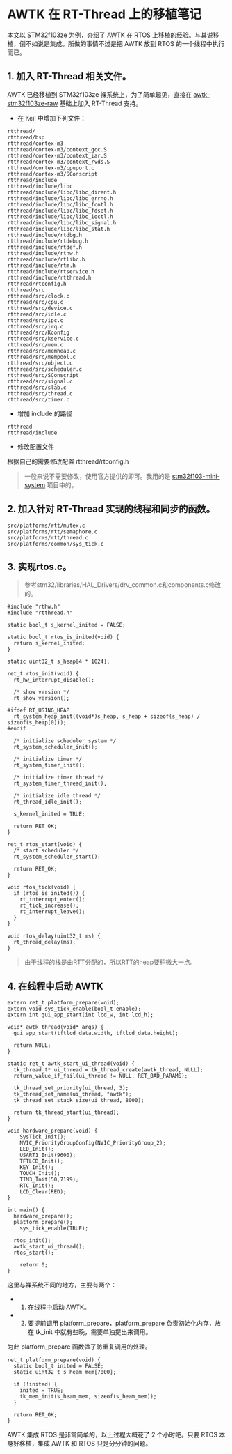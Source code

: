# AWTK 在 RT-Thread 上的移植笔记

本文以 STM32f103ze 为例，介绍了 AWTK 在 RTOS 上移植的经验。与其说移植，倒不如说是集成。所做的事情不过是把 AWTK 放到 RTOS 的一个线程中执行而已。

## 1. 加入 RT-Thread 相关文件。

AWTK 已经移植到 STM32f103ze 裸系统上，为了简单起见，直接在 [awtk-stm32f103ze-raw](https://github.com/zlgopen/awtk-stm32f103ze-raw/) 基础上加入 RT-Thread 支持。

* 在 Keil 中增加下列文件：

```
rtthread/
rtthread/bsp
rtthread/cortex-m3
rtthread/cortex-m3/context_gcc.S
rtthread/cortex-m3/context_iar.S
rtthread/cortex-m3/context_rvds.S
rtthread/cortex-m3/cpuport.c
rtthread/cortex-m3/SConscript
rtthread/include
rtthread/include/libc
rtthread/include/libc/libc_dirent.h
rtthread/include/libc/libc_errno.h
rtthread/include/libc/libc_fcntl.h
rtthread/include/libc/libc_fdset.h
rtthread/include/libc/libc_ioctl.h
rtthread/include/libc/libc_signal.h
rtthread/include/libc/libc_stat.h
rtthread/include/rtdbg.h
rtthread/include/rtdebug.h
rtthread/include/rtdef.h
rtthread/include/rthw.h
rtthread/include/rtlibc.h
rtthread/include/rtm.h
rtthread/include/rtservice.h
rtthread/include/rtthread.h
rtthread/rtconfig.h
rtthread/src
rtthread/src/clock.c
rtthread/src/cpu.c
rtthread/src/device.c
rtthread/src/idle.c
rtthread/src/ipc.c
rtthread/src/irq.c
rtthread/src/Kconfig
rtthread/src/kservice.c
rtthread/src/mem.c
rtthread/src/memheap.c
rtthread/src/mempool.c
rtthread/src/object.c
rtthread/src/scheduler.c
rtthread/src/SConscript
rtthread/src/signal.c
rtthread/src/slab.c
rtthread/src/thread.c
rtthread/src/timer.c
```

* 增加 include 的路径

```
rtthread
rtthread/include
```

* 修改配置文件

根据自己的需要修改配置 rtthread/rtconfig.h 

> 一般来说不需要修改，使用官方提供的即可。我用的是 [stm32f103-mini-system](https://github.com/RT-Thread/rt-thread/blob/master/bsp/stm32/stm32f103-mini-system/rtconfig.h) 项目中的。


## 2. 加入针对 RT-Thread 实现的线程和同步的函数。

```
src/platforms/rtt/mutex.c
src/platforms/rtt/semaphore.c
src/platforms/rtt/thread.c
src/platforms/common/sys_tick.c
```

## 3. 实现rtos.c。

> 参考stm32/libraries/HAL\_Drivers/drv\_common.c和components.c修改的。


```
#include "rthw.h"
#include "rtthread.h"

static bool_t s_kernel_inited = FALSE;

static bool_t rtos_is_inited(void) {
  return s_kernel_inited;
}

static uint32_t s_heap[4 * 1024];

ret_t rtos_init(void) {
  rt_hw_interrupt_disable();

  /* show version */
  rt_show_version();

#ifdef RT_USING_HEAP
  rt_system_heap_init((void*)s_heap, s_heap + sizeof(s_heap) / sizeof(s_heap[0]));
#endif

  /* initialize scheduler system */
  rt_system_scheduler_init();

  /* initialize timer */
  rt_system_timer_init();

  /* initialize timer thread */
  rt_system_timer_thread_init();

  /* initialize idle thread */
  rt_thread_idle_init();

  s_kernel_inited = TRUE;

  return RET_OK;
}

ret_t rtos_start(void) {
  /* start scheduler */
  rt_system_scheduler_start();

  return RET_OK;
}

void rtos_tick(void) {
  if (rtos_is_inited()) {
    rt_interrupt_enter();
    rt_tick_increase();
    rt_interrupt_leave();
  }
}

void rtos_delay(uint32_t ms) {
  rt_thread_delay(ms);
}

```

> 由于线程的栈是由RTT分配的，所以RTT的heap要稍微大一点。

## 4. 在线程中启动 AWTK

```
extern ret_t platform_prepare(void);
extern void sys_tick_enable(bool_t enable);
extern int gui_app_start(int lcd_w, int lcd_h);

void* awtk_thread(void* args) {
  gui_app_start(tftlcd_data.width, tftlcd_data.height);

  return NULL;
}

static ret_t awtk_start_ui_thread(void) {
  tk_thread_t* ui_thread = tk_thread_create(awtk_thread, NULL);
  return_value_if_fail(ui_thread != NULL, RET_BAD_PARAMS);

  tk_thread_set_priority(ui_thread, 3);
  tk_thread_set_name(ui_thread, "awtk");
  tk_thread_set_stack_size(ui_thread, 8000);

  return tk_thread_start(ui_thread);
}

void hardware_prepare(void) {
	SysTick_Init();
	NVIC_PriorityGroupConfig(NVIC_PriorityGroup_2);  
	LED_Init();
	USART1_Init(9600);
	TFTLCD_Init();			
	KEY_Init();
	TOUCH_Init();
	TIM3_Init(50,7199);
	RTC_Init();
	LCD_Clear(RED);
}

int main() {
  hardware_prepare();
  platform_prepare();
	sys_tick_enable(TRUE);
	
  rtos_init();
  awtk_start_ui_thread();
  rtos_start();
	
	return 0;
}
```

这里与裸系统不同的地方，主要有两个：

* 1. 在线程中启动 AWTK。
* 2. 要提前调用 platform\_prepare，platform\_prepare 负责初始化内存，放在 tk_init 中就有些晚，需要单独提出来调用。

为此 platform\_prepare 函数做了防重复调用的处理。

```
ret_t platform_prepare(void) {
  static bool_t inited = FALSE;
  static uint32_t s_heam_mem[7000];

  if (!inited) {
    inited = TRUE;
    tk_mem_init(s_heam_mem, sizeof(s_heam_mem));
  }

  return RET_OK;
}
```

AWTK 集成 RTOS 是非常简单的，以上过程大概花了 2 个小时吧。只要 RTOS 本身好移植，集成 AWTK 和 RTOS 只是分分钟的问题。

